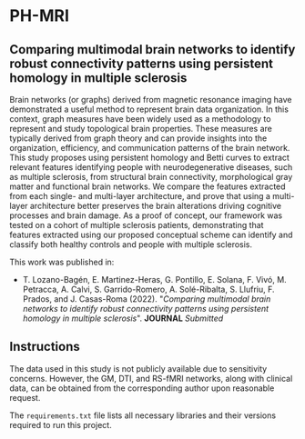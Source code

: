 # PH-MRI

## Comparing multimodal brain networks to identify robust connectivity patterns using persistent homology in multiple sclerosis

Brain networks (or graphs) derived from magnetic resonance imaging have demonstrated a useful method to represent brain data organization. In this context, graph measures have been widely used as a methodology to represent and study topological brain properties. These measures are typically derived from graph theory and can provide insights into the organization, efficiency, and communication patterns of the brain network. This study proposes using persistent homology and Betti curves to extract relevant features identifying people with neurodegenerative diseases, such as multiple sclerosis, from structural brain connectivity, morphological gray matter and functional brain networks. We compare the features extracted from each single- and multi-layer architecture, and prove that using a multi-layer architecture better preserves the brain alterations driving cognitive processes and brain damage. As a proof of concept, our framework was tested on a cohort of multiple sclerosis patients, demonstrating that features extracted using our proposed conceptual scheme can identify and classify both healthy controls and people with multiple sclerosis.

This work was published in:

- T. Lozano-Bagén, E. Martinez-Heras, G. Pontillo, E. Solana, F. Vivó, M. Petracca, A. Calvi, S. Garrido-Romero, A. Solé-Ribalta, S. Llufriu, F. Prados, and J. Casas-Roma (2022). "_Comparing multimodal brain networks to identify robust connectivity patterns using persistent homology in multiple sclerosis_". **JOURNAL**  _Submitted_

## Instructions

The data used in this study is not publicly available due to sensitivity concerns. However, the GM, DTI, and RS-fMRI networks, along with clinical data, can be obtained from the corresponding author upon reasonable request.  

The `requirements.txt` file lists all necessary libraries and their versions required to run this project.